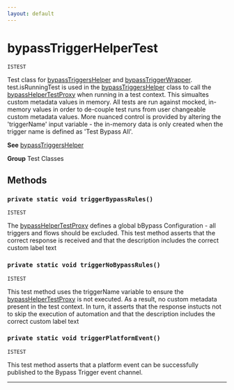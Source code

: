 ```yaml
---
layout: default
---
```

# bypassTriggerHelperTest

`ISTEST`

Test class for [bypassTriggersHelper](../Helper-Classes/bypassTriggersHelper.md) and [bypassTriggerWrapper](../Helper-Classes/bypassTriggerWrapper.md). test.isRunningTest is used in the [bypassTriggersHelper](../Helper-Classes/bypassTriggersHelper.md) class to call the [bypassHelperTestProxy](./bypassHelperTestProxy.md) when running in a test context. This simualtes custom metadata values in memory. All tests are run against mocked, in-memory values in order to de-couple test runs from user changeable custom metadata values. More nuanced control is provided by altering the 'triggerName' input variable - the in-memory data is only created when the trigger name is defined as 'Test Bypass All'.


**See** [bypassTriggersHelper](../Helper-Classes/bypassTriggersHelper.md)


**Group** Test Classes

## Methods
### `private static void triggerBypassRules()`

`ISTEST`

The [bypassHelperTestProxy](./bypassHelperTestProxy.md) defines a global bBypass Configuration - all triggers and flows should be excluded. This test method asserts that the correct response is received and that the description includes the correct custom label text

### `private static void triggerNoBypassRules()`

`ISTEST`

This test method uses the triggerName variable to ensure the [bypassHelperTestProxy](./bypassHelperTestProxy.md) is not executed. As a result, no custom metadata present in the test context. In turn, it asserts that the response instucts not to skip the execution of automation and that the description includes the correct custom label text

### `private static void triggerPlatformEvent()`

`ISTEST`

This test method asserts that a platform event can be successfully published to the Bypass Trigger event channel.

---

